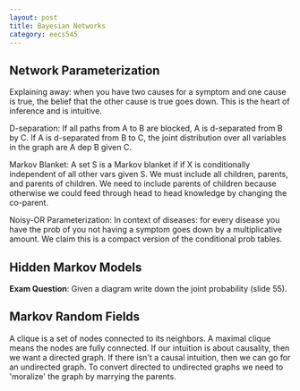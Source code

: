 ```yaml
---
layout: post
title: Bayesian Networks 
category: eecs545
---
```

## Network Parameterization
Explaining away: when you have two causes for a symptom and one cause is true, the belief that the other cause is true goes down. This is the heart of inference and is intuitive. 

D-separation: If all paths from A to B are blocked, A is d-separated from B by C. If A is d-separated from B to C, the joint distribution over all variables in the graph are A dep B given C.

Markov Blanket: A set S is a Markov blanket if if X is conditionally independent of all other vars given S. We must include all children, parents, and parents of children. We need to include parents of children because otherwise we could feed through head to head knowledge by changing the co-parent.

Noisy-OR Parameterization: In context of diseases: for every disease you have the prob of you not having a symptom goes down by a multiplicative amount. We claim this is a compact version of the conditional prob tables.

## Hidden Markov Models
**Exam Question**: Given a diagram write down the joint probability (slide 55).

## Markov Random Fields
A clique is a set of nodes connected to its neighbors. A maximal clique means the nodes are fully connected. If our intuition is about causality, then we want a directed graph. If there isn't a causal intuition, then we can go for an undirected graph. To convert directed to undirected graphs we need to 'moralize' the graph by marrying the parents.
